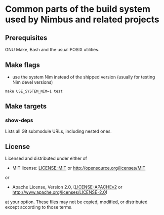 # Common parts of the build system used by Nimbus and related projects

## Prerequisites

GNU Make, Bash and the usual POSIX utilities.

## Make flags

* use the system Nim instead of the shipped version (usually for testing Nim devel versions)

`make USE_SYSTEM_NIM=1 test`

## Make targets

### show-deps

Lists all Git submodule URLs, including nested ones.

## License

Licensed and distributed under either of

* MIT license: [LICENSE-MIT](LICENSE-MIT) or http://opensource.org/licenses/MIT

or

* Apache License, Version 2.0, ([LICENSE-APACHEv2](LICENSE-APACHEv2) or http://www.apache.org/licenses/LICENSE-2.0)

at your option. These files may not be copied, modified, or distributed except according to those terms.

